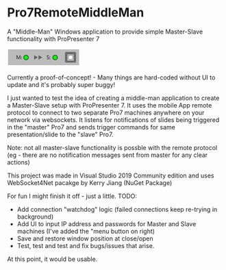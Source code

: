 # Pro7RemoteMiddleMan
A "Middle-Man" Windows application to provide simple Master-Slave functionality with ProPresenter 7

![Screenshot](Screenshot.png)

Currently a proof-of-concept! - Many things are hard-coded without UI to update and it's probably super buggy!

I just wanted to test the idea of creating a middle-man application to create a Master-Slave setup with ProPresenter 7.
It uses the mobile App remote protocol to connect to two separate Pro7 machines anywhere on your network via websockets.
It listens for notifications of slides being triggered in the "master" Pro7 and sends trigger commands for same presentation/slide to the "slave" Pro7.

Note: not all master-slave functionality is possble with the remote protocol (eg - there are no notification messages sent from master for any clear actions)

This project was made in Visual Studio 2019 Community edition and uses WebSocket4Net pacakge by Kerry Jiang (NuGet Package)


For fun I might finish it off - just a little.
TODO:
* Add connection "watchdog" logic (failed connections keep re-trying in background)
* Add UI to input IP address and passwords for Master and Slave machines (I've added the "menu button on right)
* Save and restore window position at close/open
* Test, test and test and fix bugs/issues that arise.

At this point, it would be usable.
